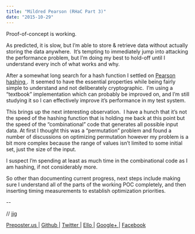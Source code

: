 ```yaml
---
title: "Mildred Pearson (RHaC Part 3)"
date: "2015-10-29"
---
```


<div class="content">
<p>Proof-of-concept is working.</p>
<p>As predicted, it is slow, but I’m able to store &amp; retrieve data without
actually storing the data anywhere.  It’s tempting to immediately jump into
attacking the performance problem, but I’m doing my best to hold-off until I
understand every inch of what works and why.</p>
<p>After a somewhat long search for a hash function I settled on <a href="https://en.m.wikipedia.org/wiki/Pearson_hashing" target="_blank"> Pearson
hashing </a> .  It seemed to
have the essential properties while being fairly simple to understand and not
deliberately cryptographic.  I’m using a “textbook” implementation which can
probably be improved on, and I’m still studying it so I can effectively
improve it’s performance in my test system.</p>
<p>This brings up the next interesting observation.  I have a hunch that it’s not
the speed of the hashing function that is holding me back at this point but
the speed of the “combinational” code that generates all possible input data.
At first I thought this was a “permutation” problem and found a number of
discussions on optimizing permutation however my problem is a bit more complex
because the range of values isn’t limited to some initial set, just the size
of the input.</p>
<p>I suspect I’m spending at least as much time in the combinational code as I am
hashing, if not considerably more.</p>
<p>So other than documenting current progress, next steps include making sure I
understand all of the parts of the working POC completely, and then inserting
timing measurements to establish optimization priorities.</p>
<p>--</p>
<p>// jjg</p>
<p><a href="http://jjg.preposter.us/" target="_blank"> Preposter.us </a> | <a href="https://github.com/jjg" target="_blank"> Github
</a> | <a href="https://twitter.com/jasonbot2000" target="_blank"> Twitter </a> | <a href="https://ello.co/jasonbot" target="_blank">
Ello </a> | <a href="https://plus.google.com/u/0/+JasonGullickson/posts" target="_blank"> Google+
</a> | <a href="https://www.facebook.com/jasonjgullickson" target="_blank"> Facebook
</a></p>
</div>
